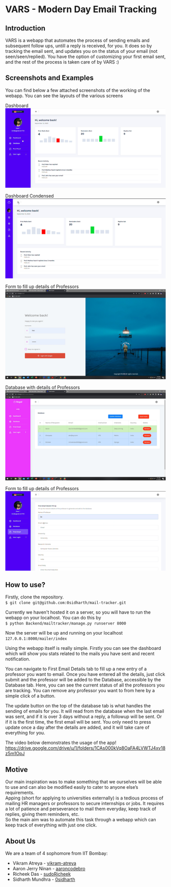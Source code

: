 # VARS - Modern Day Email Tracking

## Introduction
VARS is a webapp that automates the process of sending emails and subsequent follow ups, untill a reply is received, for you. It does so by tracking the email sent, and updates you on the status of your email (not seen/seen/replied). You have the option of customizing your first email sent, and the rest of the process is taken care of by VARS :)

## Screenshots and Examples
You can find below a few attached screenshots of the working of the webapp. You can see the layouts of the various screens  

Dashboard  
![Image of Dashboard](https://github.com/0sidharth/mail-tracker/blob/master/dashboard_full.png)

Dashboard Condensed  
![Image of Dashboard_2](https://github.com/0sidharth/mail-tracker/blob/master/dashboard_condensed.png)

Form to fill up details of Professors  
![Image of login](https://github.com/0sidharth/mail-tracker/blob/master/login.jpg)

Database with details of Professors  
![Image of Database](https://github.com/0sidharth/mail-tracker/blob/master/db.jpg)

Form to fill up details of Professors  
![Image of Form](https://github.com/0sidharth/mail-tracker/blob/master/first_email.png)

## How to use?
Firstly, clone the repository.  
` $ git clone git@github.com:0sidharth/mail-tracker.git `  

Currently we haven't hosted it on a server, so you will have to run the webapp on your localhost. You can do this by  
` $ python Backend/mailtracker/manage.py runserver 8000 `  

Now the server will be up and running on your localhost `127.0.0.1:8000/mailer/index`  

Using the webapp itself is really simple. Firstly you can see the dashboard which will show you stats related to the mails you have sent and recent notification.  

You can navigate to First Email Details tab to fill up a new entry of a professor you want to email. Once you have entered all the details, just click submit and the professor will be added to the Database, accessible by the Database tab. Here, you can see the current status of all the professors you are tracking. You can remove any professor you want to from here by a simple click of a button.  

The update button on the top of the database tab is what handles the sending of emails for you. It will read from the database when the last email was sent, and if it is over 3 days without a reply, a followup will be sent. Or if it is the first time, the first email will be sent. You only need to press update once a day after the details are added, and it will take care of everything for you.  

The video below demonstrates the usage of the app!  
https://drive.google.com/drive/u/1/folders/1CAs000kVq8OaFA4LVWTJ4xv18z5m1OpJ  

## Motive
Our main inspiration was to make something that we ourselves will be able to use and can also be modified easily to cater to anyone else’s requirements.  
Apping (short for applying to universities externally) is a tedious process of mailing HR managers or professors to secure internships or jobs. It requires a lot of patience and perseverance to mail them everyday, keep track of replies, giving them reminders, etc.  
So the main aim was to automate this task through a webapp which can keep track of everything with just one click.  

## About Us
We are a team of 4 sophomore from IIT Bombay:
* Vikram Atreya - [vikram-atreya](https://github.com/vikram-atreya)
* Aaron Jerry Ninan - [aaroncodebro](https://github.com/aaroncodebro)
* Richeek Das - [sudoRicheek](https://github.com/sudoRicheek)
* Sidharth Mundhra - [0sidharth](https://github.com/0sidharth)
